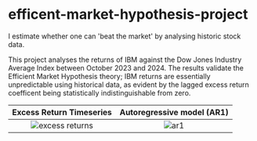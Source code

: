 # efficent-market-hypothesis-project
I estimate whether one can 'beat the market' by analysing historic stock data.

This project analyses the returns of IBM against the Dow Jones Industry Average Index between October 2023 and 2024. The results validate the Efficient Market Hypothesis theory; IBM returns are essentially unpredictable using historical data, as evident by the lagged excess return coefficent being statistically indistinguishable from zero.

Excess Return Timeseries             |  Autoregressive model (AR1)
:-------------------------:|:-------------------------:
![excess returns](https://github.com/user-attachments/assets/498695fe-33bf-4221-b89a-6aa3420374f0) |  ![ar1](https://github.com/user-attachments/assets/0297bfa1-a3db-4e9a-bf26-a70a7d3bfd4e)

